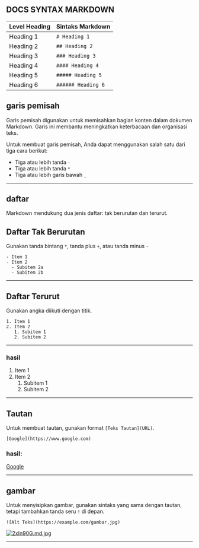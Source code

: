 DOCS SYNTAX MARKDOWN
---

| Level Heading | Sintaks Markdown       | 
|---------------|------------------------|
| Heading 1     | `# Heading 1`          | 
| Heading 2     | `## Heading 2`         | 
| Heading 3     | `### Heading 3`        | 
| Heading 4     | `#### Heading 4`       | 
| Heading 5     | `##### Heading 5`      | 
| Heading 6     | `###### Heading 6`     | 

garis pemisah
---
Garis pemisah digunakan untuk memisahkan bagian konten dalam dokumen Markdown. 
Garis ini membantu meningkatkan keterbacaan dan organisasi teks.

Untuk membuat garis pemisah, Anda dapat menggunakan salah satu dari tiga cara berikut:

- Tiga atau lebih tanda `-`
- Tiga atau lebih tanda `*`
- Tiga atau lebih garis bawah `_`
---
daftar
---
Markdown mendukung dua jenis daftar: tak berurutan dan terurut.
## Daftar Tak Berurutan
Gunakan tanda bintang `*`, tanda plus `+`, atau tanda minus `-`
```
- Item 1
- Item 2
  - Subitem 2a
  - Subitem 2b

```
---

## Daftar Terurut
Gunakan angka diikuti dengan titik.
```
1. Item 1
2. Item 2
   1. Subitem 1
   2. Subitem 2
```
---
### hasil
1. Item 1
2. Item 2
   1. Subitem 1
   2. Subitem 2
---

## Tautan

Untuk membuat tautan, gunakan format `[Teks Tautan](URL)`.
```
[Google](https://www.google.com)
```

### hasil:
[Google](https://www.google.com)

---

## gambar

Untuk menyisipkan gambar, gunakan sintaks yang sama dengan tautan, 
tetapi tambahkan tanda seru `!` di depan.
```
![Alt Teks](https://example.com/gambar.jpg)
```

[![2xIn90G.md.jpg](https://iili.io/2xIn90G.md.jpg)](https://freeimage.host/i/2xIn90G)

---
































